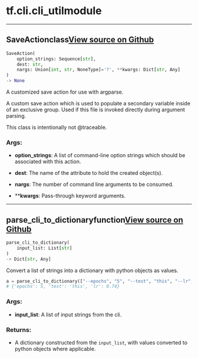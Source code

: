 # tf.cli.cli_util<span class="tag">module</span>

---

## SaveAction<span class="tag">class</span><a class="sourcelink" href=https://github.com/fastestimator/fastestimator/blob/r1.2/fastestimator/cli/cli_util.py/#L8-L45>View source on Github</a>
```python
SaveAction(
	option_strings: Sequence[str],
	dest: str,
	nargs: Union[int, str, NoneType]='?', **kwargs: Dict[str, Any]
)
-> None
```
A customized save action for use with argparse.

A custom save action which is used to populate a secondary variable inside of an exclusive group. Used if this file
is invoked directly during argument parsing.

This class is intentionally not @traceable.


<h3>Args:</h3>


* **option_strings**: A list of command-line option strings which should be associated with this action.

* **dest**: The name of the attribute to hold the created object(s).

* **nargs**: The number of command line arguments to be consumed.

* ****kwargs**: Pass-through keyword arguments.

---

## parse_cli_to_dictionary<span class="tag">function</span><a class="sourcelink" href=https://github.com/fastestimator/fastestimator/blob/r1.2/fastestimator/cli/cli_util.py/#L48-L79>View source on Github</a>
```python
parse_cli_to_dictionary(
	input_list: List[str]
)
-> Dict[str, Any]
```
Convert a list of strings into a dictionary with python objects as values.

```python
a = parse_cli_to_dictionary(["--epochs", "5", "--test", "this", "--lr", "0.74"])
# {'epochs': 5, 'test': 'this', 'lr': 0.74}
```


<h3>Args:</h3>


* **input_list**: A list of input strings from the cli. 

<h3>Returns:</h3>

<ul class="return-block"><li>    A dictionary constructed from the <code>input_list</code>, with values converted to python objects where applicable.</li></ul>

